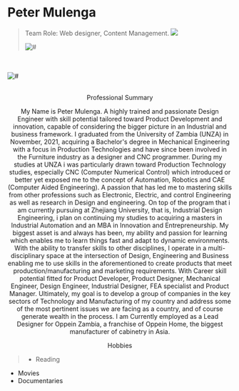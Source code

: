 # Peter Mulenga 
> Team Role: Web designer, Content Management.
![](https://i.ibb.co/FkrJN80/IMG-20220328-WA0000-ccexpress.jpg)
<br><div class="loader"><img src="team/safin/safin(1).png" alt="#" /></div>
<br>
<br><div class="loader"><img src="https://i.ibb.co/FkrJN80/IMG-20220328-WA0000-ccexpress.jpg" alt="#" /></div>
<br>
<p align="center">Professional Summary</p>
<p align="center">
My Name is Peter Mulenga. A highly trained and passionate Design Engineer with skill potential tailored toward Product Development and innovation, capable of considering the bigger picture in an Industrial and business framework. I graduated from the University of Zambia (UNZA) in November, 2021, acquiring a Bachelor's degree in Mechanical Engineering with a focus in Production Technologies and have since been involved in the Furniture industry as a designer and CNC programmer. During my studies at UNZA i was particularly drawn toward Production Technology studies, especially CNC (Computer Numerical Control) which introduced or better yet exposed me to the concept of Automation, Robotics and CAE (Computer Aided Engineering). A passion that has led me to mastering skills from other professions such as Electronic, Electric, and control Engineering as well as research in Design and engineering. On top of the program that i am currently pursuing at Zhejiang University, that is, Industrial Design Engineering, i plan on continuing my studies to acquiring a masters in Industrial Automation and an MBA in Innovation and Entrepreneurship. My biggest asset is and always has been, my ability and passion for learning which enables me to learn things fast and adapt to dynamic environments. With the ability to transfer skills to other disciplines, I operate in a multi-disciplinary space at the intersection of Design, Engineering and Business enabling me to use skills in the aforementioned to create products that meet production/manufacturing and marketing requirements. With Career skill potential fitted for Product Developer, Product Designer, Mechanical Engineer, Design Engineer, Industrial Designer, FEA specialist and Product Manager. Ultimately, my goal is to develop a group of companies in the key sectors of Technology and Manufacturing of my country and address some of the most pertinent issues we are facing as a country, and of course generate wealth in the process. I am Currently employed as a Lead Designer for Oppein Zambia, a franchise of Oppein Home, the biggest manufacturer of cabinetry in Asia.
</p>
<p align="center">Hobbies</p>

> * Reading
* Movies
* Documentaries
>
<p align="center">

</p>